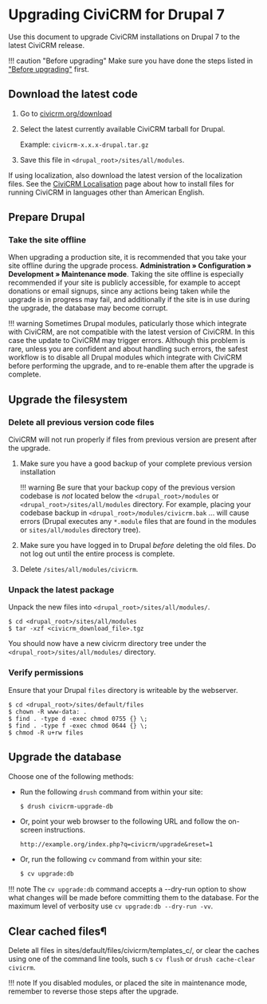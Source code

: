 # Upgrading CiviCRM for Drupal 7

Use this document to upgrade CiviCRM installations on Drupal 7 to the latest CiviCRM release.

!!! caution "Before upgrading"
    Make sure you have done the steps listed in ["Before upgrading"](/upgrade/index.md#before-upgrading) first.

## Download the latest code

1. Go to [civicrm.org/download](https://civicrm.org/download)
1. Select the latest currently available CiviCRM tarball for Drupal.

    Example: `civicrm-x.x.x-drupal.tar.gz`
   
1. Save this file in `<drupal_root>/sites/all/modules`.

If using localization, also download the latest version of the localization files. See the [CiviCRM Localisation](https://wiki.civicrm.org/confluence/display/CRMDOC/i18n+Administrator%27s+Guide%3A+Using+CiviCRM+in+your+own+language) page about how to install files for running CiviCRM in languages other than American English.

## Prepare Drupal

### Take the site offline

When upgrading a production site, it is recommended that you take your site offline during the upgrade process.
**Administration » Configuration » Development » Maintenance mode**. Taking the site offline is especially recommended if your site is publicly accessible, for example to accept donations or email signups, since any actions being taken while the upgrade is in progress may fail, and additionally if the site is in use during the upgrade, the database may become corrupt.

!!! warning
    Sometimes Drupal modules, paticularly those which integrate with CiviCRM, are not compatible with the latest version of CiviCRM. In this case the update to CiviCRM may trigger errors. Although this problem is rare, unless you are confident and about handling such errors, the safest workflow is to disable all Drupal modules which integrate with CiviCRM before performing the upgrade, and to re-enable them after the upgrade is complete.
   
## Upgrade the filesystem

### Delete all previous version code files

CiviCRM will not run properly if files from previous version are present after the upgrade.

1. Make sure you have a good backup of your complete previous version installation

    !!! warning
        Be sure that your backup copy of the previous version codebase is _not_ located below the `<drupal_root>/modules` or `<drupal_root>/sites/all/modules` directory. For example, placing your codebase backup in `<drupal_root>/modules/civicrm.bak` ... will cause errors (Drupal executes any `*.module` files that are found in the modules or `sites/all/modules` directory tree).

1. Make sure you have logged in to Drupal _before_ deleting the old files. Do not log out until the entire process is complete.

1. Delete `/sites/all/modules/civicrm`.

### Unpack the latest package

Unpack the new files into `<drupal_root>/sites/all/modules/`.

```
$ cd <drupal_root>/sites/all/modules
$ tar -xzf <civicrm_download_file>.tgz
```

You should now have a new civicrm directory tree under the `<drupal_root>/sites/all/modules/` directory.

### Verify permissions

Ensure that your Drupal `files` directory is writeable by the webserver.

```
$ cd <drupal_root>/sites/default/files
$ chown -R www-data: .
$ find . -type d -exec chmod 0755 {} \;
$ find . -type f -exec chmod 0644 {} \;
$ chmod -R u+rw files
```

## Upgrade the database

Choose one of the following methods:

* Run the following `drush` command from within your site:

    ```bash
    $ drush civicrm-upgrade-db
    ```
   
* Or, point your web browser to the following URL and follow the on-screen instructions.
   
    ```
    http://example.org/index.php?q=civicrm/upgrade&reset=1
    ```
   
* Or, run the following `cv` command from within your site:

    ```bash
    $ cv upgrade:db
    ```
   
!!! note
    The `cv upgrade:db` command accepts a --dry-run option to show what changes will be made before committing them to the database.
    For the maximum level of verbosity use `cv upgrade:db --dry-run -vv`.
   

## Clear cached files¶

Delete all files in sites/default/files/civicrm/templates_c/, or clear the caches using one of the command line tools, such s `cv flush` or `drush cache-clear civicrm`.

   
!!! note
    If you disabled modules, or placed the site in maintenance mode, remember to reverse those steps after the upgrade.
